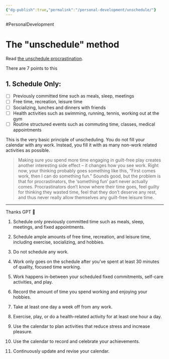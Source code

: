 ```yaml
---
{"dg-publish":true,"permalink":"/personal-development/unschedule/"}
---
```


#PersonalDevelopment 

# The "unschedule" method
Read [the unschedule procrastination](https://www.njlifehacks.com/the-unschedule-procrastination/).

There are 7 points to this

## 1. Schedule Only:
- [ ] Previously committed time such as meals, sleep, meetings
- [ ] Free time, recreation, leisure time
- [ ] Socializing, lunches and dinners with friends
- [ ] Health activities such as swimming, running, tennis, working out at the gym
- [ ] Routine structured events such as commuting time, classes, medical appointments

This is the very basic principle of unscheduling. You do not fill your calendar with any work. Instead, you fill it with as many non-work related activities as possible.

> Making sure you spend more time engaging in guilt-free play creates another interesting side effect – it changes how you see work. Right now, your thinking probably goes something like this, “First comes work, then I can do something fun.” Sounds good, but the problem is that for procrastinators, the ‘something fun’ part never actually comes. Procrastinators don’t know where their time goes, feel guilty for thinking they wasted time, feel that they don’t deserve any rest, and thus never really allow themselves any guilt-free leisure time.



---

Thanks GPT 🙏

1.  Schedule only previously committed time such as meals, sleep, meetings, and fixed appointments.
    
2.  Schedule ample amounts of free time, recreation, and leisure time, including exercise, socializing, and hobbies.
    
3.  Do not schedule any work.
    
4.  Work only goes on the schedule after you’ve spent at least 30 minutes of quality, focused time working.
    
5.  Work happens in-between your scheduled fixed commitments, self-care activities, and play.
    
6.  Record the amount of time you spend working and enjoying your hobbies.
    
7.  Take at least one day a week off from any work.
    
8.  Exercise, play, or do a health-related activity for at least one hour a day.
    
9.  Use the calendar to plan activities that reduce stress and increase pleasure.
    
10.  Use the calendar to record and celebrate your achievements.
    
11.  Continuously update and revise your calendar.